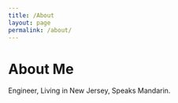 ```yaml
---
title: /About
layout: page
permalink: /about/
---
```


# About Me

Engineer, Living in New Jersey, Speaks Mandarin.


